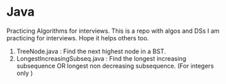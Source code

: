 # Java
Practicing Algorithms for interviews.
This is a repo with algos and DSs I am practicing for interviews.
Hope it helps others too.
<ol>
<li> TreeNode.java                : Find the next highest node in a BST. </li> 
<li> LongestIncreasingSubseq.java : Find the longest increasing subsequence OR longest non decreasing subsequence. (For integers only )</li>
</ol>
